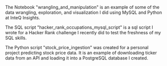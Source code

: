 The Notebook "wrangling_and_manipulation" is an example of some of the data wrangling, exploration, and visualization I did using MySQL and Python at InteQ Insights.

The SQL script "hacker_rank_occupations_mysql_script" is a sql script I wrote for a Hacker Rank challenge I recently did to test the freshness of my SQL skills.

The Python script "stock_price_ingestion" was created for a personal project predicting stock price data. It is an example of downloading ticker data from an API and loading it into a PostgreSQL database I created.
